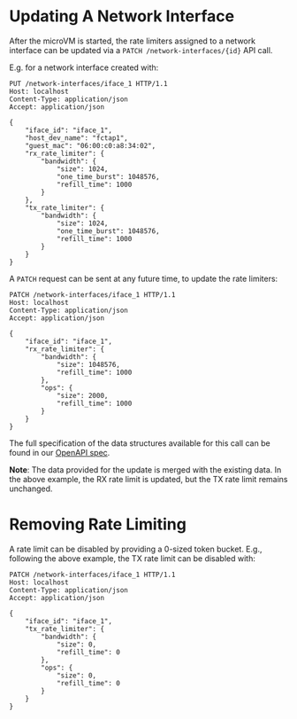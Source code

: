 # Updating A Network Interface

After the microVM is started, the rate limiters assigned to a network
interface can be updated via a `PATCH /network-interfaces/{id}` API
call.

E.g. for a network interface created with:

```
PUT /network-interfaces/iface_1 HTTP/1.1
Host: localhost
Content-Type: application/json
Accept: application/json

{
    "iface_id": "iface_1",
    "host_dev_name": "fctap1",
    "guest_mac": "06:00:c0:a8:34:02",
    "rx_rate_limiter": {
        "bandwidth": {
            "size": 1024,
            "one_time_burst": 1048576,
            "refill_time": 1000
        }
    },
    "tx_rate_limiter": {
        "bandwidth": {
            "size": 1024,
            "one_time_burst": 1048576,
            "refill_time": 1000
        }
    }
}
```

A `PATCH` request can be sent at any future time, to update the rate
limiters:

```
PATCH /network-interfaces/iface_1 HTTP/1.1
Host: localhost
Content-Type: application/json
Accept: application/json

{
    "iface_id": "iface_1",
    "rx_rate_limiter": {
        "bandwidth": {
            "size": 1048576,
            "refill_time": 1000
        },
        "ops": {
            "size": 2000,
            "refill_time": 1000
        }
    }
}
```

The full specification of the data structures available for this call can be
found in our [OpenAPI spec](../../src/api_server/swagger/firecracker.yaml).

**Note**: The data provided for the update is merged with the existing data.
In the above example, the RX rate limit is updated, but the TX rate limit
remains unchanged.


# Removing Rate Limiting

A rate limit can be disabled by providing a 0-sized token bucket. E.g.,
following the above example, the TX rate limit can be disabled with:


```
PATCH /network-interfaces/iface_1 HTTP/1.1
Host: localhost
Content-Type: application/json
Accept: application/json

{
    "iface_id": "iface_1",
    "tx_rate_limiter": {
        "bandwidth": {
            "size": 0,
            "refill_time": 0
        },
        "ops": {
            "size": 0,
            "refill_time": 0
        }
    }
}
```
